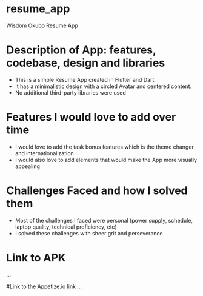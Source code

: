 # resume_app

Wisdom Okubo Resume App

# Description of App: features, codebase, design and libraries

- This is a simple Resume App created in Flutter and Dart.
- It has a minimalistic design with a circled Avatar and centered content.
- No additional third-party libraries were used

# Features I would love to add over time
- I would love to add the task bonus features which is the theme changer and internationalization
- I would also love to add elements that would make the App more visually appealing

# Challenges Faced and how I solved them
- Most of the challenges I faced were personal (power supply, schedule, laptop quality, technical proficiency, etc)
- I solved these challenges with sheer grit and perseverance

# Link to APK
...

#Link to the Appetize.io link
...
